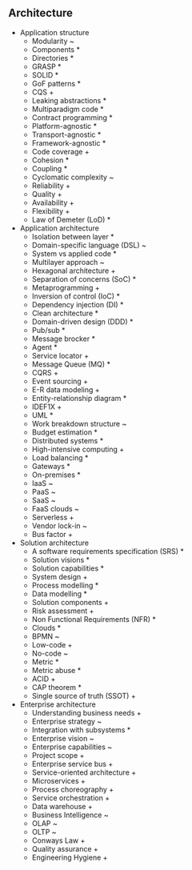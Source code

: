 ## Architecture

- Application structure
  - Modularity ~
  - Components *
  - Directories *
  - GRASP *
  - SOLID *
  - GoF patterns *
  - CQS + 
  - Leaking abstractions *
  - Multiparadigm code *
  - Contract programming *
  - Platform-agnostic *
  - Transport-agnostic *
  - Framework-agnostic *
  - Code coverage +
  - Cohesion *
  - Coupling *
  - Cyclomatic complexity ~
  - Reliability +
  - Quality +
  - Availability +
  - Flexibility +
  - Law of Demeter (LoD) *
- Application architecture
  - Isolation between layer *
  - Domain-specific language (DSL) ~
  - System vs applied code *
  - Multilayer approach ~
  - Hexagonal architecture +
  - Separation of concerns (SoC) *
  - Metaprogramming +
  - Inversion of control (IoC) *
  - Dependency injection (DI) *
  - Clean architecture *
  - Domain-driven design (DDD) *
  - Pub/sub *
  - Message brocker *
  - Agent *
  - Service locator +
  - Message Queue (MQ) *
  - CQRS +
  - Event sourcing +
  - E-R data modeling +
  - Entity-relationship diagram *
  - IDEF1X +
  - UML *
  - Work breakdown structure ~
  - Budget estimation *
  - Distributed systems *
  - High-intensive computing +
  - Load balancing *
  - Gateways *
  - On-premises *
  - IaaS ~
  - PaaS ~
  - SaaS ~ 
  - FaaS clouds ~
  - Serverless +
  - Vendor lock-in ~
  - Bus factor +
- Solution architecture
  - A software requirements specification (SRS) *
  - Solution visions *
  - Solution capabilities *
  - System design +
  - Process modelling *
  - Data modelling *
  - Solution components +
  - Risk assessment +
  - Non Functional Requirements (NFR) *
  - Clouds *
  - BPMN ~
  - Low-code +
  - No-code ~
  - Metric *
  - Metric abuse *
  - ACID +
  - CAP theorem *
  - Single source of truth (SSOT) +
- Enterprise architecture
  - Understanding business needs +
  - Enterprise strategy ~
  - Integration with subsystems *
  - Enterprise vision ~
  - Enterprise capabilities ~
  - Project scope +
  - Enterprise service bus + 
  - Service-oriented architecture +
  - Microservices +
  - Process choreography +
  - Service orchestration +
  - Data warehouse +
  - Business Intelligence ~
  - OLAP ~
  - OLTP ~
  - Conways Law +
  - Quality assurance +
  - Engineering Hygiene +
